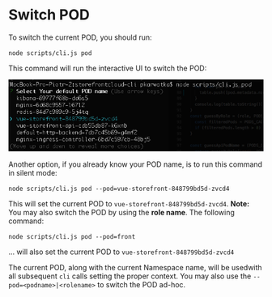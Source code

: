 # Switch POD

To switch the current POD, you should run:

```
node scripts/cli.js pod
```

This command will run the interactive UI to switch the POD:

<img src="/doc/switch-pod.png" />

Another option, if you already know your POD name, is to run this command in silent mode:

```
node scripts/cli.js pod --pod=vue-storefront-848799bd5d-zvcd4  
```

This will set the current POD to `vue-storefront-848799bd5d-zvcd4`.
**Note:** You may also switch the POD by using the **role name**. The following command:

```
node scripts/cli.js pod --pod=front  
```

... will also set the current POD to `vue-storefront-848799bd5d-zvcd4`

The current POD, along with the current Namespace name, will be usedwith all subsequent `cli` calls setting the proper context. You may also use the `--pod=<podname>|<rolename>` to switch the POD ad-hoc.
